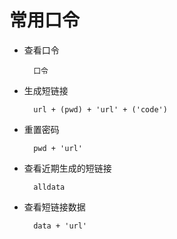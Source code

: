 # 常用口令
* 查看口令

		口令

* 生成短链接

		url + (pwd) + 'url' + ('code')

* 重置密码

		pwd + 'url'

* 查看近期生成的短链接

		alldata

* 查看短链接数据

		data + 'url'
